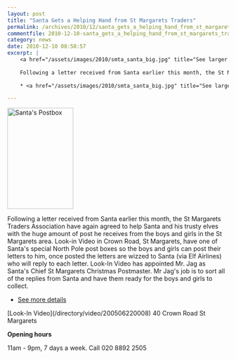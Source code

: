 ```yaml
---
layout: post
title: "Santa Gets a Helping Hand from St Margarets Traders"
permalink: /archives/2010/12/santa_gets_a_helping_hand_from_st_margarets_trader_1.html
commentfile: 2010-12-10-santa_gets_a_helping_hand_from_st_margarets_trader_1
category: news
date: 2010-12-10 08:58:57
excerpt: |
    <a href="/assets/images/2010/smta_santa_big.jpg" title="See larger version of - Santa's Postbox"><img src="/assets/images/2010/smta_santa_small_thumb.jpg" width="150" height="230" alt="Santa's Postbox" class="photo right" /></a>
     
    Following a letter received from Santa earlier this month, the St Margarets Traders Association have again agreed to help Santa and his trusty elves with the huge amount of post he receives from the boys and girls in the St Margarets area. Look-in Video in Crown Road, St Margarets, have one of Santa's special North Pole post boxes so the boys and girls can post their letters to him, once posted the letters are wizzed to Santa (via Elf Airlines) who will reply to each letter. Look-In Video has appointed Mr. Jag as Santa's Chief St Margarets Christmas Postmaster. Mr Jag's job is to sort all of the replies from Santa and have them ready for the boys and girls to collect.
    
    * <a href="/assets/images/2010/smta_santa_big.jpg" title="See larger version of - Santa's Postbox">See more details</a>

---
```


<a href="/assets/images/2010/smta_santa_big.jpg" title="See larger version of - Santa's Postbox"><img src="/assets/images/2010/smta_santa_small_thumb.jpg" width="150" height="230" alt="Santa's Postbox" class="photo right" /></a>

Following a letter received from Santa earlier this month, the St Margarets Traders Association have again agreed to help Santa and his trusty elves with the huge amount of post he receives from the boys and girls in the St Margarets area. Look-in Video in Crown Road, St Margarets, have one of Santa's special North Pole post boxes so the boys and girls can post their letters to him, once posted the letters are wizzed to Santa (via Elf Airlines) who will reply to each letter. Look-In Video has appointed Mr. Jag as Santa's Chief St Margarets Christmas Postmaster. Mr Jag's job is to sort all of the replies from Santa and have them ready for the boys and girls to collect.

-   <a href="/assets/images/2010/smta_santa_big.jpg" title="See larger version of - Santa's Postbox">See more details</a>

<div markdown="1" class="infobox">
[Look-In Video](/directory/video/200506220008)
40 Crown Road
St Margarets

**Opening hours**

11am - 9pm, 7 days a week. Call 020 8892 2505

</div>
